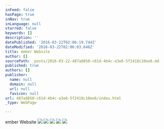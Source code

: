 ```yaml
---
inFeed: false
hasPage: true
inNav: true
inLanguage: null
starred: false
keywords: []
description: ''
datePublished: '2016-03-22T02:06:19.744Z'
dateModified: '2016-03-22T02:06:03.646Z'
title: ember Website
author: []
sourcePath: _posts/2016-03-22-487a8850-c61d-4b4c-a3e6-5f2418c10ee6.md
published: true
authors: []
publisher:
  name: null
  domain: null
  url: null
  favicon: null
url: 487a8850-c61d-4b4c-a3e6-5f2418c10ee6/index.html
_type: WebPage

---
```

ember Website
![](https://the-grid-user-content.s3-us-west-2.amazonaws.com/9153d428-a653-419f-bfca-044522c64bc6.jpg)
![](https://the-grid-user-content.s3-us-west-2.amazonaws.com/7de9a744-1034-4c43-b3c7-63da739acaa3.jpg)
![](https://the-grid-user-content.s3-us-west-2.amazonaws.com/ae18399f-8831-4756-aba8-c06df43ca766.jpg)
![](https://the-grid-user-content.s3-us-west-2.amazonaws.com/9ce04aea-9365-4ff8-9f9f-b61eb970f721.jpg)
![](https://the-grid-user-content.s3-us-west-2.amazonaws.com/ca8b0467-cd79-4f06-91b8-0b1d2ecbcc12.jpg)